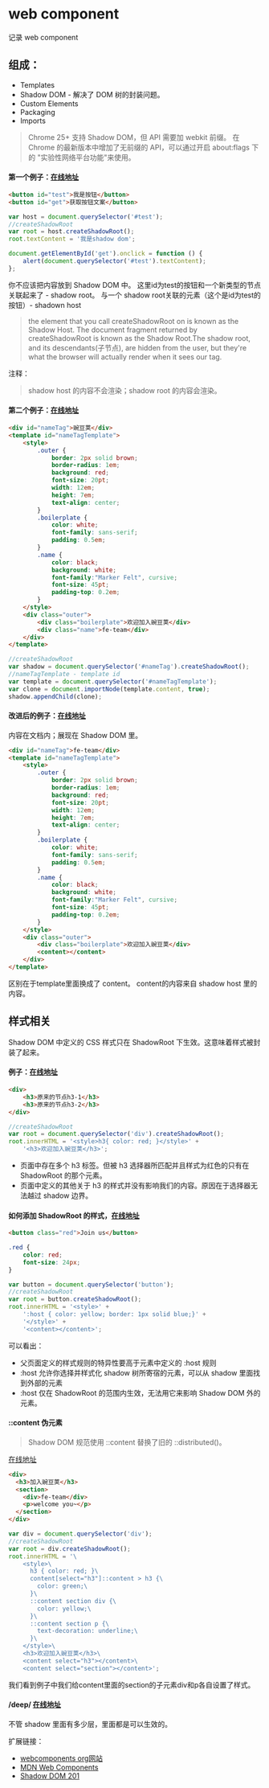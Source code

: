 # web component

记录 web component

## 组成：

* Templates
* Shadow DOM - 解决了 DOM 树的封装问题。
* Custom Elements
* Packaging
* Imports

> Chrome 25+ 支持 Shadow DOM，但 API 需要加 webkit 前缀。 在 Chrome 的最新版本中增加了无前缀的 API，可以通过开启 about:flags 下的 "实验性网络平台功能"来使用。

#### 第一个例子：[在线地址](http://jsfiddle.net/zhangyaochun/1w4ykb5t/)

``` html
<button id="test">我是按钮</button>
<button id="get">获取按钮文案</button>
```

``` js
var host = document.querySelector('#test');
//createShadowRoot
var root = host.createShadowRoot();
root.textContent = '我是shadow dom';

document.getElementById('get').onclick = function () {
    alert(document.querySelector('#test').textContent);
};
```

你不应该把内容放到 Shadow DOM 中。
这里id为test的按钮和一个新类型的节点关联起来了 - shadow root。
与一个 shadow root关联的元素（这个是id为test的按钮）- shadown host

> the element that you call createShadowRoot on is known as the Shadow Host.
> The document fragment returned by createShadowRoot is known as the Shadow Root.The shadow root, and its descendants(子节点), are hidden from the user, but they're what the browser will actually render when it sees our tag.

注释：

> shadow host 的内容不会渲染；shadow root 的内容会渲染。

#### 第二个例子：[在线地址](http://jsfiddle.net/zhangyaochun/maf57rot/)


``` html
<div id="nameTag">豌豆荚</div>
<template id="nameTagTemplate">
    <style>
        .outer {
            border: 2px solid brown;
            border-radius: 1em;
            background: red;
            font-size: 20pt;
            width: 12em;
            height: 7em;
            text-align: center;
        }
        .boilerplate {
            color: white;
            font-family: sans-serif;
            padding: 0.5em;
        }
        .name {
            color: black;
            background: white;
            font-family:"Marker Felt", cursive;
            font-size: 45pt;
            padding-top: 0.2em;
        }
    </style>
    <div class="outer">
        <div class="boilerplate">欢迎加入豌豆荚</div>
        <div class="name">fe-team</div>
    </div>
</template>
```


``` js
//createShadowRoot
var shadow = document.querySelector('#nameTag').createShadowRoot();
//nameTagTemplate - template id
var template = document.querySelector('#nameTagTemplate');
var clone = document.importNode(template.content, true);
shadow.appendChild(clone);
```

#### 改进后的例子：[在线地址](http://jsfiddle.net/zhangyaochun/vhzhrns7/)


内容在文档内；展现在 Shadow DOM 里。

``` html
<div id="nameTag">fe-team</div>
<template id="nameTagTemplate">
    <style>
        .outer {
            border: 2px solid brown;
            border-radius: 1em;
            background: red;
            font-size: 20pt;
            width: 12em;
            height: 7em;
            text-align: center;
        }
        .boilerplate {
            color: white;
            font-family: sans-serif;
            padding: 0.5em;
        }
        .name {
            color: black;
            background: white;
            font-family:"Marker Felt", cursive;
            font-size: 45pt;
            padding-top: 0.2em;
        }
    </style>
    <div class="outer">
        <div class="boilerplate">欢迎加入豌豆荚</div>
        <content></content>
    </div>
</template>
```

区别在于template里面换成了 content。
content的内容来自 shadow host 里的内容。


## 样式相关

Shadow DOM 中定义的 CSS 样式只在 ShadowRoot 下生效。这意味着样式被封装了起来。

#### 例子：[在线地址](http://jsfiddle.net/zhangyaochun/h3evr8df/)


``` html
<div>
    <h3>原来的节点h3-1</h3>
    <h3>原来的节点h3-2</h3>
</div>
```

``` js
//createShadowRoot
var root = document.querySelector('div').createShadowRoot();
root.innerHTML = '<style>h3{ color: red; }</style>' +
    '<h3>欢迎加入豌豆荚</h3>';
```

* 页面中存在多个 h3 标签。但被 h3 选择器所匹配并且样式为红色的只有在 ShadowRoot 的那个元素。
* 页面中定义的其他关于 h3 的样式并没有影响我们的内容。原因在于选择器无法越过 shadow 边界。



#### 如何添加 ShadowRoot 的样式，[在线地址](http://jsfiddle.net/zhangyaochun/9x90cy6L/)

``` html
<button class="red">Join us</button>
```

``` css
.red {
    color: red;
    font-size: 24px;
}
```

``` js
var button = document.querySelector('button');
//createShadowRoot
var root = button.createShadowRoot();
root.innerHTML = '<style>' +
    ':host { color: yellow; border: 1px solid blue;}' +
    '</style>' +
    '<content></content>';
```

可以看出：
* 父页面定义的样式规则的特异性要高于元素中定义的 :host 规则
* :host 允许你选择并样式化 shadow 树所寄宿的元素，可以从 shadow 里面找到外部的元素
* :host 仅在 ShadowRoot 的范围内生效，无法用它来影响 Shadow DOM 外的元素。


#### ::content 伪元素

> Shadow DOM 规范使用 ::content 替换了旧的 ::distributed()。

[在线地址](http://jsfiddle.net/zhangyaochun/erbpcaro/)

``` html
<div>
  <h3>加入豌豆荚</h3>
  <section>
    <div>fe-team</div>
    <p>welcome you~</p>
  </section>
</div>
```

``` js
var div = document.querySelector('div');
//createShadowRoot
var root = div.createShadowRoot();
root.innerHTML = '\
    <style>\
      h3 { color: red; }\
      content[select="h3"]::content > h3 {\
        color: green;\
      }\
      ::content section div {\
        color: yellow;\
      }\
      ::content section p {\
        text-decoration: underline;\
      }\
    </style>\
    <h3>欢迎加入豌豆荚</h3>\
    <content select="h3"></content>\
    <content select="section"></content>';
```

我们看到例子中我们给content里面的section的子元素div和p各自设置了样式。


#### /deep/ [在线地址](http://codepen.io/robdodson/pen/wraDn/?editors=100)

不管 shadow 里面有多少层，里面都是可以生效的。


扩展链接：

* [webcomponents org网站](http://webcomponents.org/)
* [MDN Web Components](https://developer.mozilla.org/en-US/docs/Web/Web_Components)
* [Shadow DOM 201](http://www.html5rocks.com/zh/tutorials/webcomponents/shadowdom-201/)
